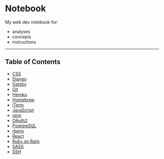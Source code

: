 # Notebook
My web dev notebook for:

* analyses
* concepts
* instructions

---

## Table of Contents
* [CSS](css/README.md)
* [Django](django/README.md)
* [Gatsby](gatsby/README.md)
* [Git](git/README.md)
* [Heroku](heroku/README.md)
* [Homebrew](homebrew/README.md)
* [iTerm](iterm/README.md)
* [JavaScript](javascript/README.md)
* [npm](npm/README.md)
* [OAuth2](oauth2/README.md)
* [PostgreSQL](postgresql/README.md)
* [rbenv](rbenv/README.md)
* [React](react/README.md)
* [Ruby on Rails](ruby-on-rails/README.md)
* [SASS](sass/README.md)
* [SSH](ssh/README.md)

